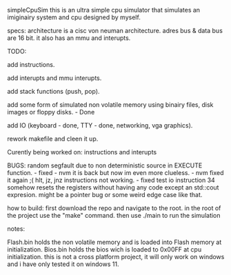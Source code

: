 simpleCpuSim
this is an ultra simple cpu simulator that simulates an imiginairy system and cpu designed by myself.

specs:
architecture is a cisc von neuman architecture.
adres bus & data bus are 16 bit.
it also has an mmu and interupts.

TODO:

add instructions.

add interupts and mmu interupts.

add stack functions (push, pop).

add some form of simulated non volatile memory using binairy files, disk images or floppy disks. - Done

add IO (keyboard - done, TTY - done, networking, vga graphics).

rework makefile and cleen it up.

Curently being worked on:
instructions and interupts

BUGS:
random segfault due to non deterministic source in EXECUTE function. - fixed - nvm it is back but now im even more clueless. - nvm fixed it again ;(
hlt, jz, jnz instructions not working. - fixed
test io instruction 34 somehow resets the registers without having any code except an std::cout expresion. might be a pointer bug or some weird edge case like that.

how to build:
first download the repo and navigate to the root.
in the root of the project use the "make" command.
then use ./main to run the simulation

notes:

Flash.bin holds the non volatile memory and is loaded into Flash memory at initialization.
Bios.bin holds the bios wich is loaded to 0x00FF at cpu initialization.
this is not a cross platform project, it will only work on windows and i have only tested it on windows 11.
